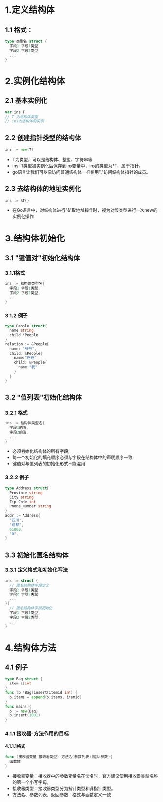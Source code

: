 # 1.定义结构体
## 1.1 格式：
```go
type 类型名 struct {
  字段1 字段1类型
  字段2 字段2类型
  ...
}
```
# 2.实例化结构体
## 2.1 基本实例化
```go
var ins T
// T 为结构体类型
// ins为结构体的实例
```
## 2.2 创建指针类型的结构体
```go
ins := new(T)
```
* T为类型，可以是结构体、整型、字符串等
* ins: T类型被实例化后保存到ins变量中，ins的类型为*T，属于指针。
* go语言让我们可以像访问普通结构体一样使用"."访问结构体指针的成员。
## 2.3 去结构体的地址实例化
```go
ins := &T{}
```
* 在Go语言中，对结构体进行"&"取地址操作时，视为对该类型进行一次new的实例化操作

# 3.结构体初始化
## 3.1 "键值对"初始化结构体
### 3.1.1格式
```go
ins := 结构体类型名{
  字段1 字段1类型,
  字段2 字段2类型,
  ...
}
```
### 3.1.2 例子
```go
type People struct{
  name string
  child *People
}
relation := &People{
  name: "爷爷",
  child: &People{
    name:"爸爸"
    child: &People{
      name:"我"
    }
  }
}
```
## 3.2 "值列表"初始化结构体
### 3.2.1 格式
```go
ins := 结构体类型名{
  字段1的值,
  字段2的值,
  ...
}
```
* 必须初始化结构体的所有字段;
* 每一个初始化的填充顺序必须与字段在结构体中的声明顺序一致;
* 键值对与值列表的初始化形式不能混用.
### 3.2.2 例子
```go
type Address struct{
  Province string
  City string
  Zip_Code int
  Phone_Number string
}
addr := Address{
  "四川",
  "成都",
  61000,
  "0",
}
```
## 3.3 初始化匿名结构体
### 3.3.1 定义格式和初始化写法
```go
ins := struct {
  // 匿名结构体字段定义
  字段1 字段1类型
  字段2 字段2类型
  ...
}{
  // 匿名结构体字段初始化
  字段1 字段1类型,
  字段2 字段2类型,
  ...
}
```
# 4.结构体方法
## 4.1 例子
```go
type Bag struct {
  item []int
}
func (b *Bag)insert(itemid int) {
  b.items = append(b.items, itemid)
}
func main(){
  b := new(Bag)
  b.insert(1001)
}
```
### 4.1.1 接收器-方法作用的目标
#### 4.1.1.1格式
```go
func (接收器变量 接收器类型) 方法名(参数列表)(返回参数){
  函数体
}
```
* 接收器变量：接收器中的参数变量名在命名时，官方建议使用接收器类型名称的第一个小写字母。
* 接收器类型：接收器类型分为指针类型和非指针类型。
* 方法名、参数列表、返回参数：格式与函数定义一致
